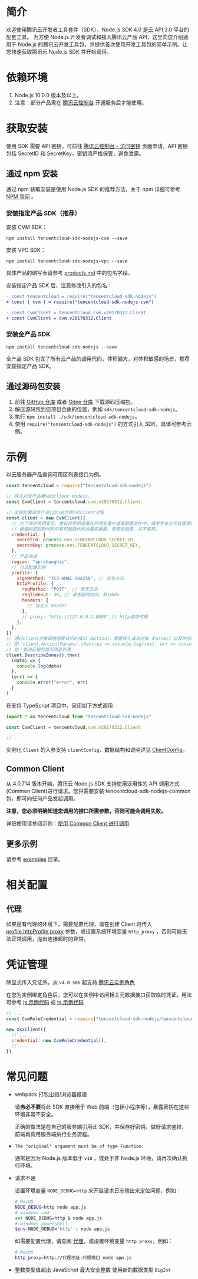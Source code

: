 # 简介

欢迎使用腾讯云开发者工具套件（SDK），Node.js SDK 4.0 是云 API 3.0 平台的配套工具。
为方便 Node.js 开发者调试和接入腾讯云产品 API，这里向您介绍适用于 Node.js 的腾讯云开发工具包，并提供首次使用开发工具包的简单示例。让您快速获取腾讯云 Node.js SDK 并开始调用。

# 依赖环境

1. Node.js 10.0.0 版本及以上。
2. 注意：部分产品需在 [腾讯云控制台](https://console.cloud.tencent.com/) 开通服务后才能使用。

# 获取安装

使用 SDK 需要 API 密钥，可前往 [腾讯云控制台 - 访问密钥](https://console.cloud.tencent.com/cam/capi) 页面申请，API 密钥包括 SecretID 和 SecretKey，密钥须严格保管，避免泄露。

## 通过 npm 安装

通过 npm 获取安装是使用 Node.js SDK 的推荐方法，关于 npm 详细可参考 [NPM 官网](https://www.npmjs.com/) 。

### 安装指定产品 SDK（推荐）

安装 CVM SDK：

```
npm install tencentcloud-sdk-nodejs-cvm --save
```

安装 VPC SDK：

```
npm install tencentcloud-sdk-nodejs-vpc --save
```

具体产品的缩写表请参考 [products.md](./products.md) 中的包名字段。

安装指定产品 SDK 后，注意修改引入的包名：

```diff
- const tencentcloud = require("tencentcloud-sdk-nodejs")
+ const { cvm } = require("tencentcloud-sdk-nodejs-cvm")

- const CvmClient = tencentcloud.cvm.v20170312.Client
+ const CvmClient = cvm.v20170312.Client
```

### 安装全产品 SDK

```
npm install tencentcloud-sdk-nodejs --save
```

全产品 SDK 包含了所有云产品的调用代码，体积偏大，对体积敏感的场景，推荐安装指定产品 SDK。

## 通过源码包安装

1. 前往 [GitHub 仓库](https://github.com/tencentcloud/tencentcloud-sdk-nodejs) 或者 [Gitee 仓库](https://gitee.com/tencentcloud/tencentcloud-sdk-nodejs) 下载源码压缩包。
2. 解压源码包到您项目合适的位置，例如 `sdk/tencentcloud-sdk-nodejs`。
3. 执行 `npm install ./sdk/tencentcloud-sdk-nodejs`。
4. 使用 `require("tencentcloud-sdk-nodejs")` 的方式引入 SDK，具体可参考示例。

# 示例

以云服务器产品查询可用区列表接口为例。

```js
const tencentcloud = require("tencentcloud-sdk-nodejs")

// 导入对应产品模块的client models。
const CvmClient = tencentcloud.cvm.v20170312.Client

// 实例化要请求产品(以cvm为例)的client对象
const client = new CvmClient({
  // 为了保护密钥安全，建议将密钥设置在环境变量中或者配置文件中，请参考本文凭证管理章节。
  // 硬编码密钥到代码中有可能随代码泄露而暴露，有安全隐患，并不推荐。
  credential: {
    secretId: process.env.TENCENTCLOUD_SECRET_ID,
    secretKey: process.env.TENCENTCLOUD_SECRET_KEY,
  },
  // 产品地域
  region: "ap-shanghai",
  // 可选配置实例
  profile: {
    signMethod: "TC3-HMAC-SHA256", // 签名方法
    httpProfile: {
      reqMethod: "POST", // 请求方法
      reqTimeout: 30, // 请求超时时间，默认60s
      headers: {
        // 自定义 header
      },
      // proxy: "http://127.0.0.1:8899" // http请求代理
    },
  },
})
// 通过client对象调用想要访问的接口（Action），需要传入请求对象（Params）以及响应回调函数
// 即：client.Action(Params).then(res => console.log(res), err => console.error(err))
// 如：查询云服务器可用区列表
client.DescribeZones().then(
  (data) => {
    console.log(data)
  },
  (err) => {
    console.error("error", err)
  }
)
```

在支持 TypeScript 项目中，采用如下方式调用

```js
import * as tencentcloud from "tencentcloud-sdk-nodejs"

const CvmClient = tencentcloud.cvm.v20170312.Client

// ...
```

实例化 `Client` 的入参支持 `clientConfig`，数据结构和说明详见 [ClientConfig](https://github.com/TencentCloud/tencentcloud-sdk-nodejs/blob/master/src/common/interface.ts)。

## Common Client

从 4.0.714 版本开始，腾讯云 Node.js SDK 支持使用泛用性的 API 调用方式(Common Client)进行请求。您只需要安装 tencentcloud-sdk-nodejs-common 包，即可向任何产品发起调用。

**注意，您必须明确知道您调用的接口所需参数，否则可能会调用失败。**

详细使用请参阅示例：[使用 Common Client 进行调用](https://github.com/TencentCloud/tencentcloud-sdk-nodejs/tree/master/examples/common)

## 更多示例

请参考 [examples](https://github.com/TencentCloud/tencentcloud-sdk-nodejs/tree/master/examples) 目录。

# 相关配置

## 代理

如果是有代理的环境下，需要配置代理，请在创建 Client 时传入 [profile.httpProfile.proxy](https://github.com/TencentCloud/tencentcloud-sdk-nodejs/blob/master/src/common/interface.ts#L78) 参数，或设置系统环境变量 `http_proxy` ，否则可能无法正常调用，抛出连接超时的异常。

# 凭证管理

除显式传入凭证外，从 `v4.0.506` 起支持 [腾讯云实例角色](https://cloud.tencent.com/document/product/213/47668)

在您为实例绑定角色后，您可以在实例中访问相关元数据接口获取临时凭证。用法可参考 [js 示例代码](./examples/cvm_role.js) 或 [ts 示例代码](./examples/cvm_role.ts)
```javascript
// ...
const CvmRoleCredential = require("tencentcloud-sdk-nodejs/tencentcloud/common/cvm_role_credential").default

new XxxClient({
  // ...
  credential: new CvmRoleCredential(),
  // ...
})
```

# 常见问题
- webpack 打包出错/浏览器报错

  请**务必不要**将此 SDK 直接用于 Web 前端（包括小程序等），暴露密钥在这些环境非常不安全。

  正确的做法是在自己的服务端引用此 SDK，并保存好密钥，做好请求鉴权，前端再调用服务端执行业务流程。

- `The "original" argument must be of type Function.`

  通常是因为 Node.js 版本低于 `v10` ，或处于非 Node.js 环境，请再次确认执行环境。

- 请求不通

  设置环境变量 `NODE_DEBUG=http` 来开启请求日志输出来定位问题，例如：
  ```sh
  # MacOS
  NODE_DEBUG=http node app.js
  # windows cmd
  set NODE_DEBUG=http & node app.js
  # windows powershell
  $env:NODE_DEBUG='http' ; node app.js
  ```
  如需要配置代理，请查阅 [代理](#代理)，或设置环境变量 `http_proxy`，例如：
  ```sh
  # MacOS
  http_proxy=http://代理地址:代理端口 node app.js
  ```

- 整数类型值超出 JavaScript 最大安全整数
  使用新的数据类型 `BigInt`
